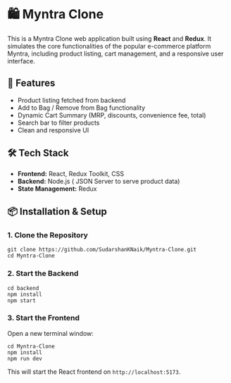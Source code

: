 


# 🛍️ Myntra Clone

This is a Myntra Clone web application built using **React** and **Redux**. It simulates the core functionalities of the popular e-commerce platform Myntra, including product listing, cart management, and a responsive user interface.

## 🚀 Features

- Product listing fetched from backend
- Add to Bag / Remove from Bag functionality
- Dynamic Cart Summary (MRP, discounts, convenience fee, total)
- Search bar to filter products
- Clean and responsive UI

## 🛠️ Tech Stack

- **Frontend:** React, Redux Toolkit, CSS
- **Backend:** Node.js ( JSON Server to serve product data)
- **State Management:** Redux

## 📦 Installation & Setup

### 1. Clone the Repository

```
git clone https://github.com/SudarshanKNaik/Myntra-Clone.git
cd Myntra-Clone
```

### 2. Start the Backend

```
cd backend
npm install
npm start
```

### 3. Start the Frontend

Open a new terminal window:

```
cd Myntra-Clone
npm install
npm run dev
```

This will start the React frontend on `http://localhost:5173`.
```


